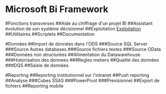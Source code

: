 Microsoft Bi Framework
=====================

#Fonctions transverses
##Aide au chiffrage d'un projet BI
##Assistant évolution de son systéme décisionnel
##Exploitation
[Exploitation](Expoitation.md "Exploitation")
##Utilitaires
##Scriplets
##Documentation

#Données
##Import de données dans l'ODS
###Source SQL Server
###Source Autres databases
###Source fichiers textes
###Source OData
###Données non structurées
##Alimentation du Datawarehouse
###Historisation des donnees
###Regles metiers
##Qualité des données
###DQS
##Saisie de données

#Reporting
##Reporting institutionnel sur l'intranet
##Push reporting
##Analyse
###Cubes SSAS
###PowerPivot
###Previsionnel
##Export de fichiers
##Reporting mobile